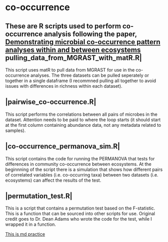 co-occurrence
=============

These are R scripts used to perform co-occurrence analysis following the paper, [Demonstrating microbial co-occurrence pattern analyses within and between ecosystems](http://journal.frontiersin.org/Journal/10.3389/fmicb.2014.00358/full)
pulling_data_from_MGRAST_with_matR.R|
--------------------------------------

This script uses matR to pull data from MGRAST for use in the co-occurrence analyses.  The three datasets can be pulled seperately or together in a single dataframe (I recommned pulling all together to avoid issues with differences in richness within each dataset).

|pairwise_co-occurrence.R|
--------------------------

This script performs the correlations between all pairs of microbes in the dataset.  Attention needs to be paid to where the loop starts (it should start at the first column containing abundance data, not any metadata related to samples).

|co-occurrence_permanova_sim.R|
-------------------------------

This script contains the code for running the PERMANOVA that tests for differences in community co-occurrence between ecosystems.  At the beginnning of the script there is a simulation that shows how different pairs of correlated variables (i.e. co-occurring taxa) between two datasets (i.e. ecosystems) can affect the results of the test. 

|permutation_test.R|
--------------------

This is a script that contains a permutation test based on the F-statistic.  This is a function that can be sourced into other scripts for use.  Original credit goes to Dr. Dean Adams who wrote the code for the test, while I wrapped it in a function.


[This is md practice](http://co-occurrence.readthedocs.org/en/latest/practice/)
